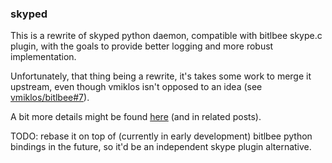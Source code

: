 ### skyped

This is a rewrite of skyped python daemon, compatible with bitlbee skype.c
plugin, with the goals to provide better logging and more robust implementation.

Unfortunately, that thing being a rewrite, it's takes some work to merge it
upstream, even though vmiklos isn't opposed to an idea (see
[vmiklos/bitlbee#7](https://github.com/vmiklos/bitlbee/issues/7)).

A bit more details might be found
[here](http://blog.fraggod.net/2013/02/08/headless-skype-to-irc-gateway-part-4-skyped-bikeshed.html)
(and in related posts).

TODO: rebase it on top of (currently in early development) bitlbee python
bindings in the future, so it'd be an independent skype plugin alternative.
